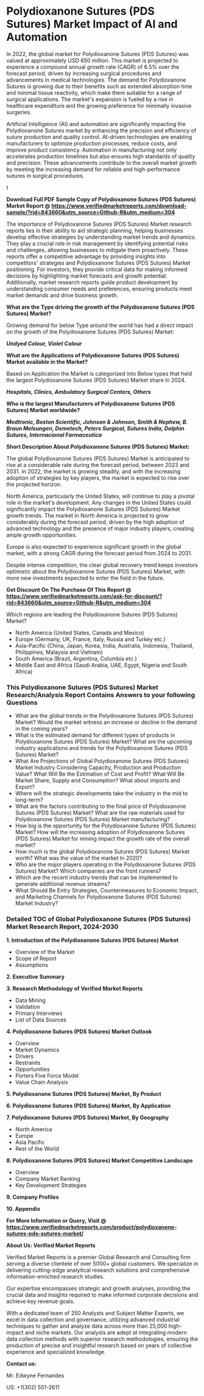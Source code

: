 <meta name="title" content="Global Polydioxanone Sutures (PDS Sutures) Market Impact of AI and Automation"><meta name="description" content="In 2022, the global market for Polydioxanone Sutures (PDS Sutures) was valued at approximately USD 650 million. This market is projected to experience a compound annua"><meta name="title" content="Polydioxanone Sutures (PDS Sutures) Market Size, Share, Scope, Trends, Growth, Opportunities, Analysis, Forecast"><h1>Polydioxanone Sutures (PDS Sutures) Market Impact of AI and Automation</h1><p>In 2022, the global market for Polydioxanone Sutures (PDS Sutures) was valued at approximately USD 650 million. This market is projected to experience a compound annual growth rate (CAGR) of 6.5% over the forecast period, driven by increasing surgical procedures and advancements in medical technologies. The demand for Polydioxanone Sutures is growing due to their benefits such as extended absorption time and minimal tissue reactivity, which make them suitable for a range of surgical applications. The market's expansion is fueled by a rise in healthcare expenditure and the growing preference for minimally invasive surgeries.</p><p>Artificial Intelligence (AI) and automation are significantly impacting the Polydioxanone Sutures market by enhancing the precision and efficiency of suture production and quality control. AI-driven technologies are enabling manufacturers to optimize production processes, reduce costs, and improve product consistency. Automation in manufacturing not only accelerates production timelines but also ensures high standards of quality and precision. These advancements contribute to the overall market growth by meeting the increasing demand for reliable and high-performance sutures in surgical procedures.</p>t</p><p id="" class=""><strong>Download Full PDF Sample Copy of Polydioxanone Sutures (PDS Sutures) Market Report @ <a href="https://www.verifiedmarketreports.com/download-sample/?rid=843660&utm_source=Github-R&utm_medium=304" target="_blank">https://www.verifiedmarketreports.com/download-sample/?rid=843660&utm_source=Github-R&utm_medium=304</a></strong></p><p>The importance of&nbsp;Polydioxanone Sutures (PDS Sutures) Market research reports lies in their ability to aid strategic planning, helping businesses develop effective strategies by understanding market trends and dynamics. They play a crucial role in risk management by identifying potential risks and challenges, allowing businesses to mitigate them proactively. These reports offer a competitive advantage by providing insights into competitors' strategies and Polydioxanone Sutures (PDS Sutures) Market positioning. For investors, they provide critical data for making informed decisions by highlighting market forecasts and growth potential. Additionally, market research reports guide product development by understanding consumer needs and preferences, ensuring products meet market demands and drive business growth.</p><p><strong>What are the&nbsp;Type driving the growth of the Polydioxanone Sutures (PDS Sutures) Market?</strong></p><p id="" class="">Growing demand for below Type around the world has had a direct impact on the growth of the Polydioxanone Sutures (PDS Sutures) Market:</p><em><strong>Undyed Colour, Violet Colour</strong></em></p><strong>What are the&nbsp;Applications&nbsp;of Polydioxanone Sutures (PDS Sutures) Market available in the Market?</strong></p><p id="" class="">Based on Application the Market is categorized into Below types that held the largest Polydioxanone Sutures (PDS Sutures) Market share In 2024.</p><em><strong>Hospitals, Clinics, Ambulatory Surgical Centers, Others</strong></em></p><strong>Who is the largest Manufacturers of Polydioxanone Sutures (PDS Sutures) Market worldwide?</strong></p><p><em><strong>Medtronic, Boston Scientific, Johnson & Johnson, Smith & Nephew, B. Braun Melsungen, Demetech, Peters Surgical, Sutures India, Dolphin Sutures, Internacional Farmaceutica</strong></em></p><p id="" class=""><strong>Short Description About Polydioxanone Sutures (PDS Sutures) Market:</strong></p><p>The global Polydioxanone Sutures (PDS Sutures) Market is anticipated to rise at a considerable rate during the forecast period, between 2023 and 2031. In 2022, the market is growing steadily, and with the increasing adoption of strategies by key players, the market is expected to rise over the projected horizon.</p><p>North America, particularly the United States, will continue to play a pivotal role in the market's development. Any changes in the United States could significantly impact the Polydioxanone Sutures (PDS Sutures) Market growth trends. The market in North America is projected to grow considerably during the forecast period, driven by the high adoption of advanced technology and the presence of major industry players, creating ample growth opportunities.</p><p>Europe is also expected to experience significant growth in the global market, with a strong CAGR during the forecast period from 2024 to 2031.</p><p>Despite intense competition, the clear global recovery trend keeps investors optimistic about the Polydioxanone Sutures (PDS Sutures) Market, with more new investments expected to enter the field in the future.</p><p id="" class=""><strong>Get Discount On The Purchase Of This Report @ <a href="https://www.verifiedmarketreports.com/ask-for-discount/?rid=843660&utm_source=Github-R&utm_medium=304" target="_blank">https://www.verifiedmarketreports.com/ask-for-discount/?rid=843660&utm_source=Github-R&utm_medium=304</a></strong></p>Which regions are leading the Polydioxanone Sutures (PDS Sutures) Market?</p><ul><li>North America (United States, Canada and Mexico)</li><li>Europe (Germany, UK, France, Italy, Russia and Turkey etc.)</li><li>Asia-Pacific (China, Japan, Korea, India, Australia, Indonesia, Thailand, Philippines, Malaysia and Vietnam)</li><li>South America (Brazil, Argentina, Columbia etc.)</li><li>Middle East and Africa (Saudi Arabia, UAE, Egypt, Nigeria and South Africa)</li></ul><h3 id="" class="">This Polydioxanone Sutures (PDS Sutures) Market Research/Analysis Report Contains Answers to your following Questions</h3><ul><li>What are the global trends in the Polydioxanone Sutures (PDS Sutures) Market? Would the market witness an increase or decline in the demand in the coming years?</li><li>What is the estimated demand for different types of products in Polydioxanone Sutures (PDS Sutures) Market? What are the upcoming industry applications and trends for the Polydioxanone Sutures (PDS Sutures) Market?</li><li>What Are Projections of Global Polydioxanone Sutures (PDS Sutures) Market Industry Considering Capacity, Production and Production Value? What Will Be the Estimation of Cost and Profit? What Will Be Market Share, Supply and Consumption? What about imports and Export?</li><li>Where will the strategic developments take the industry in the mid to long-term?</li><li>What are the factors contributing to the final price of Polydioxanone Sutures (PDS Sutures) Market? What are the raw materials used for Polydioxanone Sutures (PDS Sutures) Market manufacturing?</li><li>How big is the opportunity for the Polydioxanone Sutures (PDS Sutures) Market? How will the increasing adoption of Polydioxanone Sutures (PDS Sutures) Market for mining impact the growth rate of the overall market?</li><li>How much is the global Polydioxanone Sutures (PDS Sutures) Market worth? What was the value of the market In 2020?</li><li>Who are the major players operating in the Polydioxanone Sutures (PDS Sutures) Market? Which companies are the front runners?</li><li>Which are the recent industry trends that can be implemented to generate additional revenue streams?</li><li>What Should Be Entry Strategies, Countermeasures to Economic Impact, and Marketing Channels for Polydioxanone Sutures (PDS Sutures) Market Industry?</li></ul><h3 id="" class="">Detailed TOC of Global Polydioxanone Sutures (PDS Sutures) Market Research Report, 2024-2030</h3><p id="" class=""><strong>1. Introduction of the Polydioxanone Sutures (PDS Sutures) Market</strong></p><ul><li>Overview of the Market</li><li>Scope of Report</li><li>Assumptions</li></ul><p id="" class=""><strong>2. Executive Summary</strong></p><p id="" class=""><strong>3. Research Methodology of Verified Market Reports</strong></p><ul><li>Data Mining</li><li>Validation</li><li>Primary Interviews</li><li>List of Data Sources</li></ul><p id="" class=""><strong>4. Polydioxanone Sutures (PDS Sutures) Market Outlook</strong></p><ul><li>Overview</li><li>Market Dynamics</li><li>Drivers</li><li>Restraints</li><li>Opportunities</li><li>Porters Five Force Model</li><li>Value Chain Analysis</li></ul><p id="" class=""><strong>5. Polydioxanone Sutures (PDS Sutures) Market, By Product</strong></p><p id="" class=""><strong>6. Polydioxanone Sutures (PDS Sutures) Market, By Application</strong></p><p id="" class=""><strong>7. Polydioxanone Sutures (PDS Sutures) Market, By Geography</strong></p><ul><li>North America</li><li>Europe</li><li>Asia Pacific</li><li>Rest of the World</li></ul><p id="" class=""><strong>8. Polydioxanone Sutures (PDS Sutures) Market Competitive Landscape</strong></p><ul><li>Overview</li><li>Company Market Ranking</li><li>Key Development Strategies</li></ul><p id="" class=""><strong>9. Company Profiles</strong></p><p id="" class=""><strong>10. Appendix</strong></p><p id="" class=""><strong>For More Information or Query, Visit @ <a href="https://www.verifiedmarketreports.com/product/polydioxanone-sutures-pds-sutures-market/" target="_blank">https://www.verifiedmarketreports.com/product/polydioxanone-sutures-pds-sutures-market/</a></strong></p><p id="" class=""><strong>About Us: Verified Market Reports</strong></p><p id="" class="">Verified Market Reports is a premier Global Research and Consulting firm serving a diverse clientele of over 5000+ global customers. We specialize in delivering cutting-edge analytical research solutions and comprehensive information-enriched research studies.</p><p id="" class="">Our expertise encompasses strategic and growth analyses, providing the crucial data and insights required to make informed corporate decisions and achieve key revenue goals.</p><p id="" class="">With a dedicated team of 250 Analysts and Subject Matter Experts, we excel in data collection and governance, utilizing advanced industrial techniques to gather and analyze data across more than 25,000 high-impact and niche markets. Our analysts are adept at integrating modern data collection methods with superior research methodologies, ensuring the production of precise and insightful research based on years of collective experience and specialized knowledge.</p><p id="" class=""><strong>Contact us:</strong></p><p id="" class="">Mr. Edwyne Fernandes</p><p id="" class="">US: +1(302) 551-2611</p>